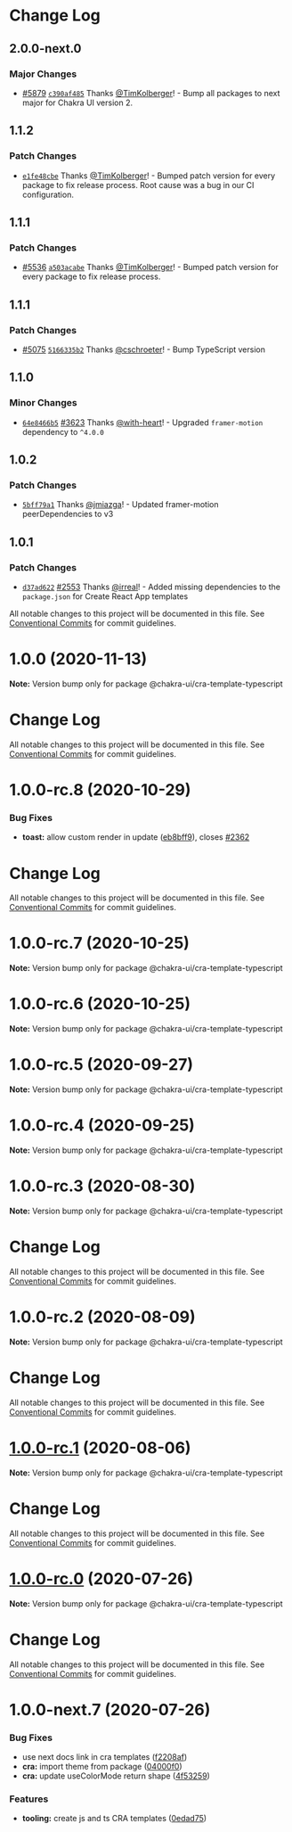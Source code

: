 # Change Log

## 2.0.0-next.0

### Major Changes

- [#5879](https://github.com/chakra-ui/chakra-ui/pull/5879)
  [`c390af485`](https://github.com/chakra-ui/chakra-ui/commit/c390af4859bcbcf12c982c677492cd6d4960889f)
  Thanks [@TimKolberger](https://github.com/TimKolberger)! - Bump all packages
  to next major for Chakra UI version 2.

## 1.1.2

### Patch Changes

- [`e1fe48cbe`](https://github.com/chakra-ui/chakra-ui/commit/e1fe48cbe37324744cfe6184d785c093cda1125e)
  Thanks [@TimKolberger](https://github.com/TimKolberger)! - Bumped patch
  version for every package to fix release process. Root cause was a bug in our
  CI configuration.

## 1.1.1

### Patch Changes

- [#5536](https://github.com/chakra-ui/chakra-ui/pull/5536)
  [`a503acabe`](https://github.com/chakra-ui/chakra-ui/commit/a503acabefcaea86cb7f40a6305830f09d2d6083)
  Thanks [@TimKolberger](https://github.com/TimKolberger)! - Bumped patch
  version for every package to fix release process.

## 1.1.1

### Patch Changes

- [#5075](https://github.com/chakra-ui/chakra-ui/pull/5075)
  [`5166335b2`](https://github.com/chakra-ui/chakra-ui/commit/5166335b27313313c4c8d3f9d5afbf3f709ddc22)
  Thanks [@cschroeter](https://github.com/cschroeter)! - Bump TypeScript version

## 1.1.0

### Minor Changes

- [`64e8466b5`](https://github.com/chakra-ui/chakra-ui/commit/64e8466b528a027c915b7d2d5f474b08a0800e92)
  [#3623](https://github.com/chakra-ui/chakra-ui/pull/3623) Thanks
  [@with-heart](https://github.com/with-heart)! - Upgraded `framer-motion`
  dependency to `^4.0.0`

## 1.0.2

### Patch Changes

- [`5bff79a1`](https://github.com/chakra-ui/chakra-ui/commit/5bff79a1ba6989d279fc432d5040c72cd75b392e)
  Thanks [@jmiazga](https://github.com/jmiazga)! - Updated framer-motion
  peerDependencies to v3

## 1.0.1

### Patch Changes

- [`d37ad622`](https://github.com/chakra-ui/chakra-ui/commit/d37ad622b929eead34d3a6eeb6a4d15c1c9f9286)
  [#2553](https://github.com/chakra-ui/chakra-ui/pull/2553) Thanks
  [@irreal](https://github.com/irreal)! - Added missing dependencies to the
  `package.json` for Create React App templates

All notable changes to this project will be documented in this file. See
[Conventional Commits](https://conventionalcommits.org) for commit guidelines.

# 1.0.0 (2020-11-13)

**Note:** Version bump only for package @chakra-ui/cra-template-typescript

# Change Log

All notable changes to this project will be documented in this file. See
[Conventional Commits](https://conventionalcommits.org) for commit guidelines.

# 1.0.0-rc.8 (2020-10-29)

### Bug Fixes

- **toast:** allow custom render in update
  ([eb8bff9](https://github.com/chakra-ui/chakra-ui/commit/eb8bff911e6ec9de0165ab1e8f5ca10d5e022459)),
  closes [#2362](https://github.com/chakra-ui/chakra-ui/issues/2362)

# Change Log

All notable changes to this project will be documented in this file. See
[Conventional Commits](https://conventionalcommits.org) for commit guidelines.

# 1.0.0-rc.7 (2020-10-25)

**Note:** Version bump only for package @chakra-ui/cra-template-typescript

# 1.0.0-rc.6 (2020-10-25)

**Note:** Version bump only for package @chakra-ui/cra-template-typescript

# 1.0.0-rc.5 (2020-09-27)

**Note:** Version bump only for package @chakra-ui/cra-template-typescript

# 1.0.0-rc.4 (2020-09-25)

**Note:** Version bump only for package @chakra-ui/cra-template-typescript

# 1.0.0-rc.3 (2020-08-30)

**Note:** Version bump only for package @chakra-ui/cra-template-typescript

# Change Log

All notable changes to this project will be documented in this file. See
[Conventional Commits](https://conventionalcommits.org) for commit guidelines.

# 1.0.0-rc.2 (2020-08-09)

**Note:** Version bump only for package @chakra-ui/cra-template-typescript

# Change Log

All notable changes to this project will be documented in this file. See
[Conventional Commits](https://conventionalcommits.org) for commit guidelines.

# [1.0.0-rc.1](https://github.com/chakra-ui/chakra-ui/compare/@chakra-ui/cra-template-typescript@1.0.0-rc.0...@chakra-ui/cra-template-typescript@1.0.0-rc.1) (2020-08-06)

**Note:** Version bump only for package @chakra-ui/cra-template-typescript

# Change Log

All notable changes to this project will be documented in this file. See
[Conventional Commits](https://conventionalcommits.org) for commit guidelines.

# [1.0.0-rc.0](https://github.com/chakra-ui/chakra-ui/compare/@chakra-ui/cra-template-typescript@1.0.0-next.7...@chakra-ui/cra-template-typescript@1.0.0-rc.0) (2020-07-26)

**Note:** Version bump only for package @chakra-ui/cra-template-typescript

# Change Log

All notable changes to this project will be documented in this file. See
[Conventional Commits](https://conventionalcommits.org) for commit guidelines.

# 1.0.0-next.7 (2020-07-26)

### Bug Fixes

- use next docs link in cra templates
  ([f2208af](https://github.com/chakra-ui/chakra-ui/commit/f2208af1c222d61d84fdecce693c6f5d70c50fa5))
- **cra:** import theme from package
  ([04000f0](https://github.com/chakra-ui/chakra-ui/commit/04000f03ceec88a8fff38bc62baa37f864316693))
- **cra:** update useColorMode return shape
  ([4f53259](https://github.com/chakra-ui/chakra-ui/commit/4f53259190157f7ed4c7af48a0fafbfc05210428))

### Features

- **tooling:** create js and ts CRA templates
  ([0edad75](https://github.com/chakra-ui/chakra-ui/commit/0edad759487834be76b5f2159937616a779a6f75))
